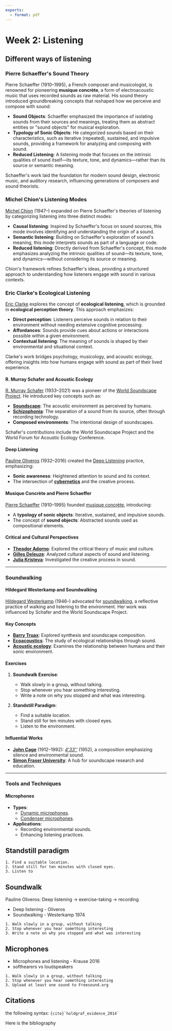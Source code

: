 ```yaml
---
exports:
  - format: pdf
---
```


# Week 2: Listening



## Different ways of listening

### Pierre Schaeffer's Sound Theory

Pierre Schaeffer (1910–1995), a French composer and musicologist, is renowned for pioneering **musique concrète**, a form of electroacoustic music that uses recorded sounds as raw material. His sound theory introduced groundbreaking concepts that reshaped how we perceive and compose with sound:

- **Sound Objects**: Schaeffer emphasized the importance of isolating sounds from their sources and meanings, treating them as abstract entities or "sound objects" for musical exploration.
- **Typology of Sonic Objects**: He categorized sounds based on their characteristics, such as iterative (repeated), sustained, and impulsive sounds, providing a framework for analyzing and composing with sound.
- **Reduced Listening**: A listening mode that focuses on the intrinsic qualities of sound itself—its texture, tone, and dynamics—rather than its source or semantic meaning.

Schaeffer's work laid the foundation for modern sound design, electronic music, and auditory research, influencing generations of composers and sound theorists.

### Michel Chion's Listening Modes

[Michel Chion](https://en.wikipedia.org/wiki/Michel_Chion) (1947–) expanded on Pierre Schaeffer's theories of listening by categorizing listening into three distinct modes:

- **Causal listening**: Inspired by Schaeffer's focus on sound sources, this mode involves identifying and understanding the origin of a sound.
- **Semantic listening**: Building on Schaeffer's exploration of sound's meaning, this mode interprets sounds as part of a language or code.
- **Reduced listening**: Directly derived from Schaeffer's concept, this mode emphasizes analyzing the intrinsic qualities of sound—its texture, tone, and dynamics—without considering its source or meaning.

Chion's framework refines Schaeffer's ideas, providing a structured approach to understanding how listeners engage with sound in various contexts.

### Eric Clarke's Ecological Listening

[Eric Clarke](https://en.wikipedia.org/wiki/Eric_Clarke) explores the concept of **ecological listening**, which is grounded in **ecological perception theory**. This approach emphasizes:
- **Direct perception**: Listeners perceive sounds in relation to their environment without needing extensive cognitive processing.
- **Affordances**: Sounds provide cues about actions or interactions possible within a given environment.
- **Contextual listening**: The meaning of sounds is shaped by their environmental and situational context.

Clarke's work bridges psychology, musicology, and acoustic ecology, offering insights into how humans engage with sound as part of their lived experience.


#### R. Murray Schafer and Acoustic Ecology
[R. Murray Schafer](https://en.wikipedia.org/wiki/R._Murray_Schafer) (1933–2021) was a pioneer of the [World Soundscape Project](https://en.wikipedia.org/wiki/World_Soundscape_Project). He introduced key concepts such as:
- **[Soundscape](https://en.wikipedia.org/wiki/Soundscape)**: The acoustic environment as perceived by humans.
- **[Schizophonia](https://en.wikipedia.org/wiki/Schizophonia)**: The separation of a sound from its source, often through recording technology.
- **Composed environments**: The intentional design of soundscapes.

Schafer's contributions include the World Soundscape Project and the World Forum for Acoustic Ecology Conference.


#### Deep Listening
[Pauline Oliveros](https://en.wikipedia.org/wiki/Pauline_Oliveros) (1932–2016) created the [Deep Listening](https://en.wikipedia.org/wiki/Deep_Listening) practice, emphasizing:
- **Sonic awareness**: Heightened attention to sound and its context.
- The intersection of **[cybernetics](https://en.wikipedia.org/wiki/Cybernetics)** and the creative process.

#### Musique Concrète and Pierre Schaeffer
[Pierre Schaeffer](https://en.wikipedia.org/wiki/Pierre_Schaeffer) (1910–1995) founded [musique concrète](https://en.wikipedia.org/wiki/Musique_concr%C3%A8te), introducing:
- A **typology of sonic objects**: Iterative, sustained, and impulsive sounds.
- The concept of **sound objects**: Abstracted sounds used as compositional elements.

#### Critical and Cultural Perspectives
- **[Theodor Adorno](https://en.wikipedia.org/wiki/Theodor_W._Adorno)**: Explored the critical theory of music and culture.
- **[Gilles Deleuze](https://en.wikipedia.org/wiki/Gilles_Deleuze)**: Analyzed cultural aspects of sound and listening.
- **[Julia Kristeva](https://en.wikipedia.org/wiki/Julia_Kristeva)**: Investigated the creative process in sound.

---

### Soundwalking

#### Hildegard Westerkamp and Soundwalking
[Hildegard Westerkamp](https://en.wikipedia.org/wiki/Hildegard_Westerkamp) (1946–) advocated for [soundwalking](https://en.wikipedia.org/wiki/Soundwalking), a reflective practice of walking and listening to the environment. Her work was influenced by Schafer and the World Soundscape Project.

#### Key Concepts
- **[Barry Truax](https://en.wikipedia.org/wiki/Barry_Truax)**: Explored synthesis and soundscape composition.
- **[Ecoacoustics](https://en.wikipedia.org/wiki/Ecoacoustics)**: The study of ecological relationships through sound.
- **[Acoustic ecology](https://en.wikipedia.org/wiki/Acoustic_ecology)**: Examines the relationship between humans and their sonic environment.

#### Exercises
1. **Soundwalk Exercise**:
	- Walk slowly in a group, without talking.
	- Stop whenever you hear something interesting.
	- Write a note on why you stopped and what was interesting.

2. **Standstill Paradigm**:
	- Find a suitable location.
	- Stand still for ten minutes with closed eyes.
	- Listen to the environment.

#### Influential Works
- **[John Cage](https://en.wikipedia.org/wiki/John_Cage)** (1912–1992): *[4'33''](https://en.wikipedia.org/wiki/4%E2%80%B233%E2%80%B3)* (1952), a composition emphasizing silence and environmental sound.
- **[Simon Fraser University](https://en.wikipedia.org/wiki/Simon_Fraser_University)**: A hub for soundscape research and education.

---

### Tools and Techniques

#### Microphones
- **Types**:
  - [Dynamic microphones](https://en.wikipedia.org/wiki/Microphone#Dynamic_microphones).
  - [Condenser microphones](https://en.wikipedia.org/wiki/Microphone#Condenser_microphones).
- **Applications**:
  - Recording environmental sounds.
  - Enhancing listening practices.

## Standstill paradigm

```{exercise}
1. Find a suitable location. 
2. Stand still for ten minutes with closed eyes. 
3. Listen to  
```

## Soundwalk

Pauline Oliveros: Deep listening 
	-> exercise-taking 
	-> recording


- Deep listening - Oliveros
- Soundwalking - Westerkamp 1974


```{exercise}
1. Walk slowly in a group, without talking 
2. Stop whenever you hear something interesting 
3. Write a note on why you stopped and what was interesting
```



## Microphones

- Microphones and listening - Krause 2016
- softhearers vs loudspeakers

```{exercise}
1. Walk slowly in a group, without talking 
2. Stop whenever you hear something interesting 
3. Upload at least one sound to Freesound.org
```




## Citations

the following syntax: `` {cite}`holdgraf_evidence_2014` `` 

Here is the bibliography


```{bibliography}
```
